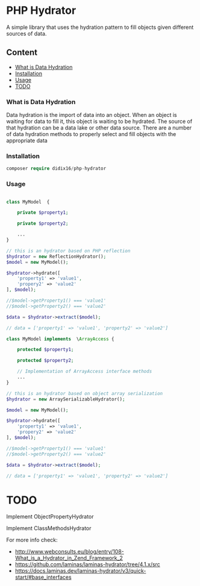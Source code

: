PHP Hydrator
=

A simple library that uses the hydration pattern to fill objects given different sources of data.

## Content

* [What is Data Hydration](#what-is-data-hydration)
* [Installation](#installation)
* [Usage](#usage)
* [TODO](#todo)


### What is Data Hydration


Data hydration is the import of data into an object. When an object is waiting for data to fill it, this object is waiting to be hydrated. The source of that hydration can be a data lake or other data source. There are a number of data hydration methods to properly select and fill objects with the appropriate data

### Installation

```php
composer require didix16/php-hydrator
```

### Usage

```php

class MyModel  {

    private $property1;

    private $property2;

    ...
}

// this is an hydrator based on PHP reflection
$hydrator = new ReflectionHydrator();
$model = new MyModel();

$hydrator->hydrate([
    'property1' => 'value1',
    'propery2' => 'value2'
], $model);

//$model->getProperty1() === 'value1'
//$model->getProperty2() === 'value2'

$data = $hydrator->extract($model);

// data = ['property1' => 'value1', 'property2' => 'value2']
```

```php
class MyModel implements  \ArrayAccess {

    protected $property1;

    protected $property2;

    // Implementation of ArrayAccess interface methods
    ...
}

// this is an hydrator based on object array serialization
$hydrator = new ArraySerializableHydrator();

$model = new MyModel();

$hydrator->hydrate([
    'property1' => 'value1',
    'propery2' => 'value2'
], $model);

//$model->getProperty1() === 'value1'
//$model->getProperty2() === 'value2'

$data = $hydrator->extract($model);

// data = ['property1' => 'value1', 'property2' => 'value2']

```

TODO
======
Implement ObjectPropertyHydrator

Implement ClassMethodsHydrator

For more info check:
* http://www.webconsults.eu/blog/entry/108-What_is_a_Hydrator_in_Zend_Framework_2
* https://github.com/laminas/laminas-hydrator/tree/4.1.x/src
* https://docs.laminas.dev/laminas-hydrator/v3/quick-start/#base_interfaces
